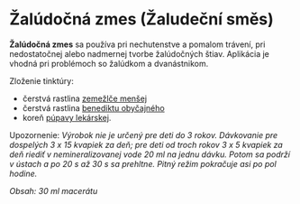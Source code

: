 Žalúdočná zmes (Žaludeční směs)
===============================

**Žalúdočná zmes** sa používa pri nechutenstve a pomalom trávení, pri
nedostatočnej alebo nadmernej tvorbe žalúdočných štiav. Aplikácia je vhodná pri
problémoch so žalúdkom a dvanástnikom.

Zloženie tinktúry:

* čerstvá rastlina [zemežlče menšej](/sip/bylinky/zemezlc-mensia/)
* čerstvá rastlina [benediktu obyčajného](/sip/bylinky/benedikt-lekarsky/)
* koreň [púpavy lekárskej](/sip/bylinky/pupava-lekarska/).

Upozornenie: *Výrobok nie je určený pre deti do 3 rokov. Dávkovanie pre
dospelých 3 x 15 kvapiek za deň; pre deti od troch rokov 3 x 5 kvapiek za deň
riediť v nemineralizovanej vode 20 ml na jednu dávku. Potom sa podrží v ústach a
po 20 s až 30 s sa prehltne. Pitný režim pokračuje asi po pol hodine.*

*Obsah: 30 ml macerátu*

